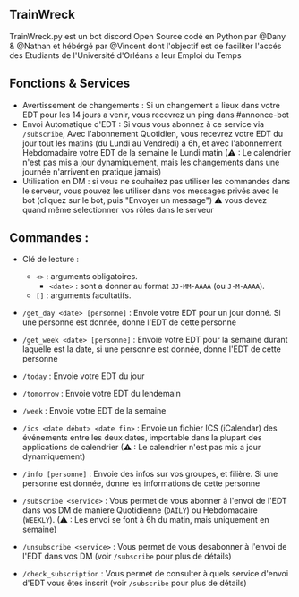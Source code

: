 ## TrainWreck
TrainWreck.py est un bot discord Open Source codé en Python par @Dany & @Nathan et hébérgé par @Vincent dont l'objectif est de faciliter l'accés des Etudiants de l'Université d'Orléans a leur Emploi du Temps

## Fonctions & Services
- Avertissement de changements : Si un changement a lieux dans votre EDT pour les 14 jours a venir, vous recevrez un ping dans #annonce-bot
- Envoi Automatique d'EDT : Si vous vous abonnez à ce service via `/subscribe`, Avec l'abonnement Quotidien, vous recevrez votre EDT du jour tout les matins (du Lundi au Vendredi) a 6h, et avec l'abonnement Hebdomadaire votre EDT de la semaine le Lundi matin (⚠ : Le calendrier n'est pas mis a jour dynamiquement, mais les changements dans une journée n'arrivent en pratique jamais)
- Utilisation en DM : si vous ne souhaitez pas utiliser les commandes dans le serveur, vous pouvez les utiliser dans vos messages privés avec le bot (cliquez sur le bot, puis "Envoyer un message") ⚠ vous devez quand même selectionner vos rôles dans le serveur

## Commandes :
- Clé de lecture :
    - `<>` : arguments obligatoires.
        - `<date>` : sont a donner au format `JJ-MM-AAAA` (ou `J-M-AAAA`).
    - `[]` : arguments facultatifs.

- `/get_day <date> [personne]` : Envoie votre EDT pour un jour donné. Si une personne est donnée, donne l'EDT de cette personne
- `/get_week <date> [personne]` : Envoie votre EDT pour la semaine durant laquelle est la date, si une personne est donnée, donne l'EDT de cette personne
- `/today` : Envoie votre EDT du jour
- `/tomorrow` : Envoie votre EDT du lendemain
- `/week` : Envoie votre EDT de la semaine

- `/ics <date début> <date fin>` : Envoie un fichier ICS (iCalendar) des événements entre les deux dates, importable dans la plupart des applications de calendrier (⚠ : Le calendrier n'est pas mis a jour dynamiquement)

- `/info [personne]` : Envoie des infos sur vos groupes, et filière. Si une personne est donnée, donne les informations de cette personne

- `/subscribe <service>` : Vous permet de vous abonner à l'envoi de l'EDT dans vos DM de maniere Quotidienne (`DAILY`) ou Hebdomadaire (`WEEKLY`). (⚠ : Les envoi se font à 6h du matin, mais uniquement en semaine)
- `/unsubscribe <service>` : Vous permet de vous desabonner à l'envoi de l'EDT dans vos DM (voir `/subscribe` pour plus de détails)
- `/check_subscription` : Vous permet de consulter à quels service d'envoi d'EDT vous êtes inscrit (voir `/subscribe` pour plus de détails)